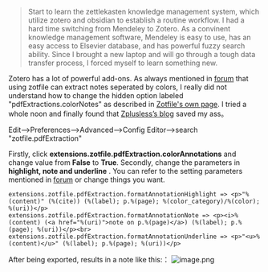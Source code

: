 >Start to learn the zettlekasten knowledge management system, which utilize zotero and obsidian to establish a routine workflow. I had a hard time switching from Mendeley to Zotero. As a convinent knowledge management software, Mendeley is easy to use, has an easy access to Elsevier database, and has powerful fuzzy search ability. Since I brought a new laptop and will go through a tough data transfer process, I forced myself to learn something new.

Zotero has a lot of powerful add-ons. As always mentioned in [forum](https://forums.zotero.org/discussion/40967/zotfile-annotation-color-extraction/p1) that using zotfile can extract notes seperated by colors, I really did not understand how to change the hidden option labeled "pdfExtractions.colorNotes" as described in [Zotfile's own page]([http://zotfile.com/](http://zotfile.com/)). I tried a whole noon and finally found that [Zplusless’s blog](https://blog.monsterz.cn/blog/zotero%E4%B8%ADzotfile%E6%8F%90%E5%8F%96%E7%AC%94%E8%AE%B0%E6%A0%BC%E5%BC%8F%E8%AE%BE%E7%BD%AE/) saved my ass。

Edit—->Preferences—->Advanced—->Config Editor—->search "zotfile.pdfExtraction"

Firstly, click **extensions.zotfile.pdfExtraction.colorAnnotations** and change value from **False** to **True**.
Secondly, change the parameters in **highlight, note and underline** . You can refer to the setting parameters mentioned in [forum](https://forum.obsidian.md/t/zotero-best-practices/164/57) or change things you want.
```
extensions.zotfile.pdfExtraction.formatAnnotationHighlight => <p>"%(content)" (%(cite)) (%(label); p.%(page); %(color_category)/%(color); %(uri))</p>
extensions.zotfile.pdfExtraction.formatAnnotationNote => <p><i>%(content) (<a href="%(uri)">note on p.%(page)</a>) (%(label); p.%(page); %(uri))</p><br>
extensions.zotfile.pdfExtraction.formatAnnotationUnderline => <p>"<u>%(content)</u>" (%(label); p.%(page); %(uri))</p>
```
After being exported, results in a note like this:：
![image.png](https://upload-images.jianshu.io/upload_images/31743-e1503d97020f7a58.png?imageMogr2/auto-orient/strip%7CimageView2/2/w/1240)


